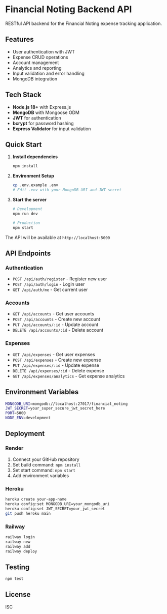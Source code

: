 # Financial Noting Backend API

RESTful API backend for the Financial Noting expense tracking application.

## Features

- User authentication with JWT
- Expense CRUD operations
- Account management
- Analytics and reporting
- Input validation and error handling
- MongoDB integration

## Tech Stack

- **Node.js 18+** with Express.js
- **MongoDB** with Mongoose ODM
- **JWT** for authentication
- **bcrypt** for password hashing
- **Express Validator** for input validation

## Quick Start

1. **Install dependencies**
   ```bash
   npm install
   ```

2. **Environment Setup**
   ```bash
   cp .env.example .env
   # Edit .env with your MongoDB URI and JWT secret
   ```

3. **Start the server**
   ```bash
   # Development
   npm run dev
   
   # Production
   npm start
   ```

The API will be available at `http://localhost:5000`

## API Endpoints

### Authentication
- `POST /api/auth/register` - Register new user
- `POST /api/auth/login` - Login user
- `GET /api/auth/me` - Get current user

### Accounts
- `GET /api/accounts` - Get user accounts
- `POST /api/accounts` - Create new account
- `PUT /api/accounts/:id` - Update account
- `DELETE /api/accounts/:id` - Delete account

### Expenses
- `GET /api/expenses` - Get user expenses
- `POST /api/expenses` - Create new expense
- `PUT /api/expenses/:id` - Update expense
- `DELETE /api/expenses/:id` - Delete expense
- `GET /api/expenses/analytics` - Get expense analytics

## Environment Variables

```bash
MONGODB_URI=mongodb://localhost:27017/financial_noting
JWT_SECRET=your_super_secure_jwt_secret_here
PORT=5000
NODE_ENV=development
```

## Deployment

### Render
1. Connect your GitHub repository
2. Set build command: `npm install`
3. Set start command: `npm start`
4. Add environment variables

### Heroku
```bash
heroku create your-app-name
heroku config:set MONGODB_URI=your_mongodb_uri
heroku config:set JWT_SECRET=your_jwt_secret
git push heroku main
```

### Railway
```bash
railway login
railway new
railway add
railway deploy
```

## Testing

```bash
npm test
```

## License

ISC